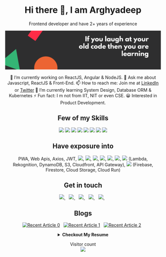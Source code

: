 <h1 align='center'>Hi there 👋, I am Arghyadeep</h1>

<p align='center'>Frontend developer and have 2+ years of experience</p>

![](https://raw.githubusercontent.com/argodeep/argodeep/master/cover-new.png)

<p align='center'>
 🔭 I’m currently working on ReactJS, Angular & NodeJS.
 💬 Ask me about Javascript, ReactJS & Front-End.
 📫 How to reach me: Join me at <a href="https://www.linkedin.com/in/argodeep">LinkedIn</a> or <a href="https://twitter.com/argodeep">Twitter</a>
 🌱 I’m currently learning System Design, Database ORM & Kubernetes
 ⚡ Fun fact: I m not from IIT, NIT or even CSE.
 😀 Interested in Product Development.
</p>

<h2 align='center'>
  Few of my Skills
</h2>

<p align='center'>
 <img src="https://img.shields.io/badge/javascript%20-%23323330.svg?&style=for-the-badge&logo=javascript&logoColor=%23F7DF1E" />
 <img src="https://img.shields.io/badge/html5%20-%23E34F26.svg?&style=for-the-badge&logo=html5&logoColor=white" />    
 <img src="https://img.shields.io/badge/css3%20-%231572B6.svg?&style=for-the-badge&logo=css3&logoColor=white" />
 <img src="https://img.shields.io/badge/react%20-%2320232a.svg?&style=for-the-badge&logo=react&logoColor=%2361DAFB" />    
 <img src="https://img.shields.io/badge/angular%20-%23DD0031.svg?&style=for-the-badge&logo=angular&logoColor=white" />
 <img src="https://img.shields.io/badge/node.js%20-%2343853D.svg?&style=for-the-badge&logo=node.js&logoColor=white" />
 <img src="https://img.shields.io/badge/redux%20-%23593d88.svg?&style=for-the-badge&logo=redux&logoColor=white" />
 <img src="https://img.shields.io/badge/typescript%20-%23007ACC.svg?&style=for-the-badge&logo=typescript&logoColor=white" />
</p>

<h2 align='center'>
  Have exposure into
</h2>

<p align='center'>
  PWA, Web Apis, Axios, JWT, <img src="https://img.shields.io/badge/react_native%20-%2320232a.svg?&style=for-the-badge&logo=react&logoColor=%2361DAFB" />,  <img src="https://img.shields.io/badge/bootstrap%20-%23563D7C.svg?&style=for-the-badge&logo=bootstrap&logoColor=white" />, <img src="https://img.shields.io/badge/material%20ui%20-%230081CB.svg?&style=for-the-badge&logo=material-ui&logoColor=white" />, <img src="https://img.shields.io/badge/express.js%20-%23404d59.svg?logo=express-js&logoColor=white&style=for-the-badge" />, <img src="https://img.shields.io/badge/postgres-%23316192.svg?&style=for-the-badge&logo=postgresql&logoColor=white" />, <img src="https://img.shields.io/badge/MongoDB-%234ea94b.svg?&style=for-the-badge&logo=mongodb&logoColor=white" />, <img src="https://img.shields.io/badge/Amazon%20AWS-%23232F3E?logo=amazon-aws&logoColor=white&style=for-the-badge" /> (Lambda, Rekognition, DynamoDB, S3, Cloudfront, API Gateway), <img src="https://img.shields.io/badge/Google%20Cloud-%234285F4?logo=google-cloud&logoColor=white&style=for-the-badge" /> (Firebase, Firestore, Cloud Storage, Cloud Run)
</p>

<h2 align='center'>
  Get in touch
</h2>

<p align='center'>
  <a href="https://www.linkedin.com/in/argodeep">
    <img src="https://img.shields.io/badge/linkedin-%230077B5.svg?&style=for-the-badge&logo=linkedin&logoColor=white" />
  </a>&nbsp;&nbsp;
  <a href="https://twitter.com/argodeep">
    <img src="https://img.shields.io/badge/twitter-%231DA1F2.svg?&style=for-the-badge&logo=twitter&logoColor=white" />        
  </a>&nbsp;&nbsp;
  <a href="https://github.com/argodeep">
    <img src="https://img.shields.io/badge/github-%23100000.svg?&style=for-the-badge&logo=github&logoColor=white" />        
  </a>&nbsp;&nbsp;
   <a href="https://www.youtube.com/channel/UC1uhyZ_nyoAYyqEUd9rQT4g">
    <img src="https://img.shields.io/badge/youtube-%23FF0000.svg?&style=for-the-badge&logo=youtube&logoColor=white" />        
  </a>&nbsp;&nbsp;
   <a href="https://medium.com/@arghyadeepJS">
    <img src="https://img.shields.io/badge/medium-%2312100E.svg?&style=for-the-badge&logo=medium&logoColor=white" />        
  </a>&nbsp;&nbsp;
</p>

<h2 align='center'>
  Blogs
</h2>

<p align='center'>
 <a target="_blank" href="https://github-readme-medium-recent-article.vercel.app/medium/@arghyadeepJS/0"><img src="https://github-readme-medium-recent-article.vercel.app/medium/@arghyadeepJS/0" alt="Recent Article 0"></a>&nbsp;&nbsp;
 <a target="_blank" href="https://github-readme-medium-recent-article.vercel.app/medium/@arghyadeepJS/1"><img src="https://github-readme-medium-recent-article.vercel.app/medium/@arghyadeepJS/1" alt="Recent Article 1"></a>&nbsp;&nbsp;
 <a target="_blank" href="https://github-readme-medium-recent-article.vercel.app/medium/@arghyadeepJS/2"><img src="https://github-readme-medium-recent-article.vercel.app/medium/@arghyadeepJS/2" alt="Recent Article 2"></a>&nbsp;&nbsp;
</p>
 
<details align="center"> 
 <summary><b>Checkout My Resume</b></summary>
 <a href="https://github.com/argodeep/argodeep/raw/master/resume.pdf" target="_blank">Download</a>
</details>

<p align="center"> 
  Visitor count<br>
  <img src="https://profile-counter.glitch.me/argodeep/count.svg" />
</p>
